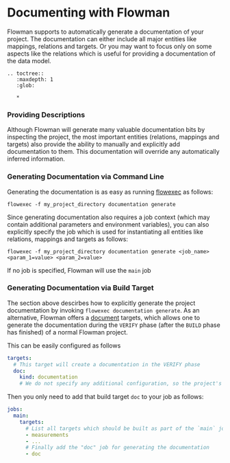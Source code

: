 # Documenting with Flowman

Flowman supports to automatically generate a documentation of your project. The documentation can either include all
major entities like mappings, relations and targets. Or you may want to focus only on some aspects like the relations
which is useful for providing a documentation of the data model.

```eval_rst
.. toctree::
   :maxdepth: 1
   :glob:

   *
```

### Providing Descriptions

Although Flowman will generate many valuable documentation bits by inspecting the project, the most important entities
(relations, mappings and targets) also provide the ability to manually and explicitly add documentation to them. This
documentation will override any automatically inferred information.


### Generating Documentation via Command Line

Generating the documentation is as easy as running [flowexec](../cli/flowexec.md) as follows:

```shell
flowexec -f my_project_directory documentation generate
```

Since generating documentation also requires a job context (which may contain additional parameters and environment
variables), you can also explicitly specify the job which is used for instantiating all entities like relations,
mappings and targets as follows:

```shell
flowexec -f my_project_directory documentation generate <job_name> <param_1=value> <param_2=value>
```
If no job is specified, Flowman will use the `main` job


### Generating Documentation via Build Target

The section above descirbes how to explicitly generate the project documentation by invoking 
`flowexec documentation generate`. As an alternative, Flowman offers a [document](../spec/target/document.md)
targets, which allows one to generate the documentation during the `VERIFY` phase (after the `BUILD` phase has
finished) of a normal Flowman project.

This can be easily configured as follows

```yaml
targets:
  # This target will create a documentation in the VERIFY phase
  doc:
    kind: documentation
    # We do not specify any additional configuration, so the project's documentation.yml file will be used
```

Then you only need to add that build target `doc` to your job as follows:

```yaml
jobs:
  main:
    targets:
      # List all targets which should be built as part of the `main` job
      - measurements
      - ...
      # Finally add the "doc" job for generating the documentation 
      - doc
```
